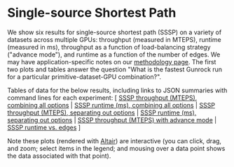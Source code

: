 # Single-source Shortest Path

We show six results for single-source shortest path (SSSP) on a variety of datasets across multiple GPUs: throughput (measured in MTEPS), runtime (measured in ms), throughput as a function of load-balancing strategy ("advance mode"), and runtime as a function of the number of edges. We may have application-specific notes on our [methodology page](/gunrock/methodology). The first two plots and tables answer the question "What is the fastest Gunrock run for a particular primitive-dataset-GPU combination?".

Tables of data for the below results, including links to JSON summaries with command lines for each experiment: [
  [SSSP throughput (MTEPS), combining all options](analysis/gunrock_primitives_sssp_mteps_best_table.md) |
  [SSSP runtime (ms), combining all options](analysis/gunrock_primitives_sssp_avg_process_time_best_table.md) |
  [SSSP throughput (MTEPS), separating out options](analysis/gunrock_primitives_sssp_mteps_table.md) |
  [SSSP runtime (ms), separating out options](analysis/gunrock_primitives_sssp_avg_process_time_table.md) |
  [SSSP throughput (MTEPS) with advance mode](analysis/gunrock_primitives_sssp_advance_mode_table.md) |
  [SSSP runtime vs. edges](analysis/gunrock_primitives_sssp_edges_table.md)
]

Note these plots (rendered with [Altair](https://altair-viz.github.io/)) are interactive (you can click, drag, and zoom; select items in the legend; and mousing over a data point shows the data associated with that point).

<script type="text/javascript">
  var spec_gunrock_primitives_sssp_mteps_best = "https://raw.githubusercontent.com/gunrock/io/master/plots/gunrock_primitives_sssp_mteps_best.json";
  vegaEmbed('#vis_gunrock_primitives_sssp_mteps_best', spec_gunrock_primitives_sssp_mteps_best).then(function(result) {
    // Access the Vega view instance (https://vega.github.io/vega/docs/api/view/) as result.view
  }).catch(console.error);

  var spec_gunrock_primitives_sssp_avg_process_time_best = "https://raw.githubusercontent.com/gunrock/io/master/plots/gunrock_primitives_sssp_avg_process_time_best.json";
  vegaEmbed('#vis_gunrock_primitives_sssp_avg_process_time_best', spec_gunrock_primitives_sssp_avg_process_time_best).then(function(result) {
    // Access the Vega view instance (https://vega.github.io/vega/docs/api/view/) as result.view
  }).catch(console.error);

  var spec_gunrock_primitives_sssp_mteps = "https://raw.githubusercontent.com/gunrock/io/master/plots/gunrock_primitives_sssp_mteps.json";
  vegaEmbed('#vis_gunrock_primitives_sssp_mteps', spec_gunrock_primitives_sssp_mteps).then(function(result) {
    // Access the Vega view instance (https://vega.github.io/vega/docs/api/view/) as result.view
  }).catch(console.error);

  var spec_gunrock_primitives_sssp_avg_process_time = "https://raw.githubusercontent.com/gunrock/io/master/plots/gunrock_primitives_sssp_avg_process_time.json";
  vegaEmbed('#vis_gunrock_primitives_sssp_avg_process_time', spec_gunrock_primitives_sssp_avg_process_time).then(function(result) {
    // Access the Vega view instance (https://vega.github.io/vega/docs/api/view/) as result.view
  }).catch(console.error);

  var spec_gunrock_primitives_sssp_advance_mode = "https://raw.githubusercontent.com/gunrock/io/master/plots/gunrock_primitives_sssp_advance_mode.json";
  vegaEmbed('#vis_gunrock_primitives_sssp_advance_mode', spec_gunrock_primitives_sssp_advance_mode).then(function(result) {
    // Access the Vega view instance (https://vega.github.io/vega/docs/api/view/) as result.view
  }).catch(console.error);

  var spec_gunrock_primitives_sssp_edges = "https://raw.githubusercontent.com/gunrock/io/master/plots/gunrock_primitives_sssp_edges.json";
  vegaEmbed('#vis_gunrock_primitives_sssp_edges', spec_gunrock_primitives_sssp_edges).then(function(result) {
    // Access the Vega view instance (https://vega.github.io/vega/docs/api/view/) as result.view
  }).catch(console.error);
</script>

<div id="vis_gunrock_primitives_sssp_mteps_best"></div>
<div id="vis_gunrock_primitives_sssp_avg_process_time_best"></div>
<div id="vis_gunrock_primitives_sssp_mteps"></div>
<div id="vis_gunrock_primitives_sssp_avg_process_time"></div>
<div id="vis_gunrock_primitives_sssp_advance_mode"></div>
<div id="vis_gunrock_primitives_sssp_edges"></div>

